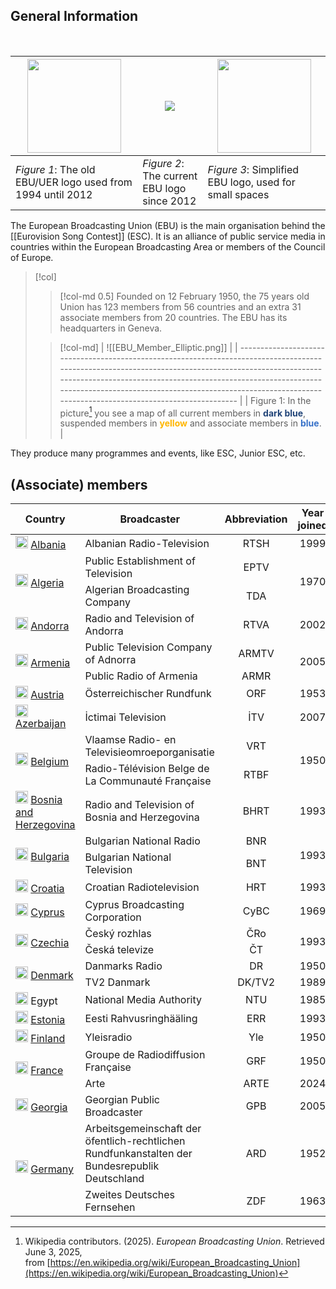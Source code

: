 ## General Information
<br>

| <div style="display: flex; justify-content: center; align-items: center; height: 150px;"> <img src="EBU_Logo.png" width="150"> | <div style="display: flex; justify-content: center; align-items: center; height: 150px;"> <img src="European_Broadcasting_Union_logo.png"> </div> | <div style="display: flex; justify-content: center; align-items: center; height: 150px;"> <img src="Alternative EBU Logo.jpg" width="150"> </div> |
| ------------------------------------------------------------------------------------------------------------------------------ | ------------------------------------------------------------------------------------------------------------------------------------------------- | ------------------------------------------------------------------------------------------------------------------------------------------------- |
| *Figure 1*: The old EBU/UER logo used from 1994 until 2012                                                                     | *Figure 2*: The current EBU logo since 2012                                                                                                       | *Figure 3*: Simplified EBU logo, used for small spaces                                                                                            |

The European Broadcasting Union (EBU) is the main organisation behind the [[Eurovision Song Contest]] (ESC). It is an alliance of public service media in countries within the European Broadcasting Area or members of the Council of Europe.
> [!col]
>> [!col-md 0.5]
>> Founded on 12 February 1950, the 75 years old Union has 123 members from 56 countries and an extra 31 associate members from 20 countries. The EBU has its headquarters in Geneva.
>
>> [!col-md]
>> | ![[EBU_Member_Elliptic.png]]                                                                                                                                                                                                                                                                                                          |
| ------------------------------------------------------------------------------------------------------------------------------------------------------------------------------------------------------------------------------------------------------------------------------------------------------------------------------------- |
| Figure 1: In the picture[^1] you see a map of all current members in <span style="font-weight:bold; color:rgb(33, 68, 120)">dark blue</span>, suspended members in <span style="font-weight:bold; color:rgb(255, 182, 0)">yellow</span> and associate members in <span style="font-weight:bold; color:rgb(55, 113, 200)">blue</span>. |

They produce many programmes and events, like ESC, Junior ESC, etc.

## (Associate) members


<table>
	<thead>
		<tr>
			<th style="text-align: center; width: 125px">Country</th>
			<th style="text-align: center;">Broadcaster</th>
			<th style="text-align: center; width: 100px">Abbreviation</th>
			<th style="text-align: center; width: 100px">Year joined</th>
		</tr>
	</thead>
	<tbody>
		<tr>
			<td><img src="al.png" width="20px"> <a href="Albania.md">Albania</a></td>
			<td>Albanian Radio-Television</td>
			<td style="text-align: center">RTSH</td>
			<td style="text-align: center">1999</td>
		</tr>
		<tr>
			<td rowspan="2" style="vertical-align: middle;"><img src="dz.png" width="20px"> <a href="Algeria.md">Algeria</a></td>
			<td>Public Establishment of Television</td>
			<td style="text-align: center">EPTV</td>
			<td rowspan="2" style="vertical-align: middle; text-align: center;">1970</td>
		</tr>
		<tr>
			<td>Algerian Broadcasting Company</td>
			<td style="text-align: center">TDA</td>
		</tr>
		<tr>
			<td><img src="ad.png" width="20px"> <a href="Andorra.md">Andorra</a></td>
			<td>Radio and Television of Andorra</td>
			<td style="text-align: center">RTVA</td>
			<td style="text-align: center">2002</td>
		</tr>
		<tr>
			<td rowspan="2" style="vertical-align: middle;"><img src="am.png" width="20px"> <a href="Armenia.md">Armenia</a></td>
			<td>Public Television Company of Adnorra</td>
			<td style="text-align: center">ARMTV</td>
			<td rowspan="2" style="vertical-align: middle; text-align: center;">2005</td>
		</tr>
		<tr>
			<td>Public Radio of Armenia</td>
			<td style="text-align: center">ARMR</td>
		</tr>
		<tr>
			<td><img src="at.png" width="20px"> <a href="Austria.md">Austria</a></td>
			<td>Österreichischer Rundfunk</td>
			<td style="text-align: center">ORF</td>
			<td style="text-align: center">1953</td>
		</tr>
		<tr>
			<td><img src="az.png" width="20px"> <a href="Azerbaijan.md">Azerbaijan</a></td>
			<td>İctimai Television</td>
			<td style="text-align: center">İTV</td>
			<td style="text-align: center">2007</td>
		</tr>
		<tr>
			<td rowspan="2" style="vertical-align: middle;"><img src="be.png" width="20px"> <a href="Belgium.md">Belgium</a></td>
			<td>Vlaamse Radio- en Televisieomroeporganisatie</td>
			<td style="text-align: center">VRT</td>
			<td rowspan="2" style="vertical-align: middle; text-align: center;">1950</td>
		</tr>
		<tr>
			<td>Radio-Télévision Belge de La Communauté Française</td>
			<td style="vertical-align: middle; text-align: center;">RTBF</td>
		</tr>
		<tr>
			<td><img src="ba.png" width="20px"> <a href="Bosnia and Herzegovina.md">Bosnia and Herzegovina</a></td>
			<td>Radio and Television of Bosnia and Herzegovina</td>
			<td style="vertical-align: middle; text-align: center">BHRT</td>
			<td style="vertical-align: middle; text-align: center">1993</td>
		</tr>
		<tr>
			<td rowspan="2" style="vertical-align: middle;"><img src="bg.png" width="20px"> <a href="Bulgaria.md">Bulgaria</a></td>
			<td>Bulgarian National Radio</td>
			<td style="text-align: center">BNR</td>
			<td rowspan="2" style="vertical-align: middle; text-align: center;">1993</td>
		</tr>
		<tr>
			<td>Bulgarian National Television</td>
			<td style="vertical-align: middle; text-align: center;">BNT</td>
		<tr>
			<td><img src="hr.png" width="20px"> <a href="Croatia.md">Croatia</a></td>
			<td>Croatian Radiotelevision</td>
			<td style="text-align: center">HRT</td>
			<td style="text-align: center">1993</td>
		</tr>
		<tr>
			<td><img src="cy.png" width="20px"> <a href="Cyprus.md">Cyprus</a></td>
			<td>Cyprus Broadcasting Corporation</td>
			<td style="text-align: center">CyBC</td>
			<td style="text-align: center">1969</td>
		</tr>
		<tr>
			<td rowspan="2" style="vertical-align: middle;"><img src="cz.png" width="20px"> <a href="Czechia.md">Czechia</a></td>
			<td>Český rozhlas</td>
			<td style="text-align: center">ČRo</td>
			<td rowspan="2" style="vertical-align: middle; text-align: center;">1993</td>
		</tr>
		<tr>
			<td>Česká televize</td>
			<td style="vertical-align: middle; text-align: center;">ČT</td>
		<tr>
		<tr>
			<td rowspan="2" style="vertical-align: middle;"><img src="dk.png" width="20px"> <a href="Denmark.md">Denmark</a></td>
			<td>Danmarks Radio</td>
			<td style="text-align: center">DR</td>
			<td style="vertical-align: middle; text-align: center;">1950</td>
		</tr>
		<tr>
			<td>TV2 Danmark</td>
			<td style="vertical-align: middle; text-align: center;">DK/TV2</td>
			<td style="vertical-align: middle; text-align: center;">1989</td>
		<tr>
		<tr>
			<td><img src="eg.png" width="20px"> Egypt</td>
			<td>National Media Authority</td>
			<td style="text-align: center">NTU</td>
			<td style="text-align: center">1985</td>
		</tr>
		<tr>
			<td><img src="ee.png" width="20px"> <a href="Estonia.md">Estonia</a></td>
			<td>Eesti Rahvusringhääling</td>
			<td style="text-align: center">ERR</td>
			<td style="text-align: center">1993</td>
		</tr>
		<tr>
			<td><img src="fi.png" width="20px"> <a href="Finland.md">Finland</a></td>
			<td>Yleisradio</td>
			<td style="text-align: center">Yle</td>
			<td style="text-align: center">1950</td>
		</tr>
		<tr>
			<td rowspan="2" style="vertical-align: middle;"><img src="fr.png" width="20px"> <a href="France.md">France</a></td>
			<td>Groupe de Radiodiffusion Française</td>
			<td style="text-align: center">GRF</td>
			<td style="vertical-align: middle; text-align: center;">1950</td>
		</tr>
		<tr>
			<td>Arte</td>
			<td style="vertical-align: middle; text-align: center;">ARTE</td>
			<td style="vertical-align: middle; text-align: center;">2024</td>
		</tr>
		<tr>
			<td><img src="ge.png" width="20px"> <a href="Georgia.md">Georgia</a></td>
			<td>Georgian Public Broadcaster</td>
			<td style="text-align: center">GPB</td>
			<td style="text-align: center">2005</td>
		</tr>
		<tr>
			<td rowspan="2" style="vertical-align: middle;"><img src="de.png" width="20px"> <a href="Germany.md">Germany</a></td>
			<td>Arbeitsgemeinschaft der öfentlich-rechtlichen Rundfunkanstalten der Bundesrepublik Deutschland</td>
			<td style="vertical-align: middle; text-align: center">ARD</td>
			<td style="vertical-align: middle; text-align: center">1952</td>
		</tr>
		<tr>
			<td>Zweites Deutsches Fernsehen</td>
			<td style="vertical-align: middle; text-align: center;">ZDF</td>
			<td style="vertical-align: middle; text-align: center;">1963</td>
		</tr>
	</tbody>	
</table>

[^1]: Wikipedia contributors. (2025). _European Broadcasting Union_. Retrieved June 3, 2025, from [https://en.wikipedia.org/wiki/European_Broadcasting_Union](https://en.wikipedia.org/wiki/European_Broadcasting_Union)

